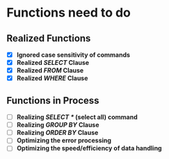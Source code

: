 # Functions need to do

## Realized Functions

- [x] **Ignored case sensitivity of commands**
- [x] **Realized *SELECT* Clause**
- [x] **Realized *FROM* Clause**
- [x] **Realized *WHERE* Clause**

## Functions in Process

- [ ] **Realizing *SELECT \** (select all) command**
- [ ] **Realizing *GROUP BY* Clause**
- [ ] **Realizing *ORDER BY* Clause**
- [ ] **Optimizing the error processing**
- [ ] **Optimizing the speed/efficiency of data handling**